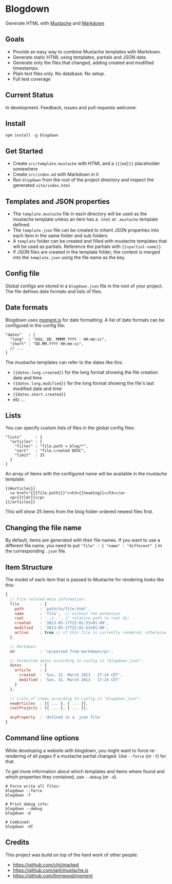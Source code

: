 # Blogdown

Generate HTML with [Mustache](http://mustache.github.com) and [Markdown](http://daringfireball.net/projects/markdown/syntax)

## Goals

 - Provide an easy way to combine Mustache templates with Markdown.
 - Generate static HTML using templates, partials and JSON data.
 - Generate only the files that changed, adding created and modified timestamps.
 - Plain text files only. No database. No setup.
 - Full test coverage

## Current Status

In development. Feedback, issues and pull requests welcome.

## Install

```
npm install -g blogdown
```

## Get Started

 - Create `src/template.mustache` with HTML and a `{{{md}}}` placeholder somewhere
 - Create `src/index.md` with Markdown in it
 - Run `blogdown` from the root of the project directory and inspect the generated `site/index.html`

## Templates and JSON properties

 - The `template.mustache` file in each directory will be used as the mustache template unless an item has a `.html` or `.mustache` template defined.
 - The `template.json` file can be created to inherit JSON properties into each item in the same folder and sub folders
 - A `template` folder can be created and filled with mustache templates that will be used as partials. Reference the partials with `{{>partial-name}}`.
 - If JSON files are created in the template folder, the content is merged into the `template.json` using the file name as the key.

## Config file

Global configs are stored in a `blogdown.json` file in the root of your project.
The file defines date formats and lists of files.

## Date formats

Blogdown uses [moment.js](http://momentjs.com) for date formatting. A list of date formats can be configured in the config file:

```
"dates"   : {
  "long"  : "ddd, DD. MMMM YYYY - HH:mm:ss",
  "short" : "DD.MM.YYYY HH:mm:ss",
  // ...
}
```

The mustache templates can refer to the dates like this:

 - `{{dates.long.created}}` for the long format showing the file creation date and time
 - `{{dates.long.modified}}` for the long format showing the file's last modified date and time
 - `{{dates.short.created}}`
 - etc ...

## Lists

You can specify custom lists of files in the global config files:

```
"lists"      : {
  "articles" : {
    "filter" : "file.path = blog/*",
    "sort"   : "file.created DESC",
    "limit"  : 25
  }
}
```

An array of items with the configured name will be available in the mustache template:

```
{{#articles}}
  <a href="{{{file.path}}}"><h3>{{heading}}</h3></a>
  <p>{{tldr}}</p>
{{/articles}}
```

This will show 25 items from the blog folder ordered newest files first.

## Changing the file name

By default, items are generated with their file names. If you want to use a different file name, you need to put `"file" : { "name" : "different" }` in the corresponding `.json` file.

## Item Structure

The model of each item that is passed to Mustache for rendering looks like this:

```js
{
  // File related meta information:
  file         : {
    path       : 'path/to/file.html',
    name       : 'file',  // without the extension
    root       : '../..', // relative path to root dir
    created    : '2013-03-17T22:01:53+01:00',
    modified   : '2013-03-17T22:01:53+01:00',
    active     : true // if this file is currently rendered, otherwise false
  },

  // Markdown:
  md           : '<p>parsed from markdown</p>',

  // Formatted dates according to config in "blogdown.json":
  dates        : {
    article    : {
      created  : 'Sun, 31. March 2013 - 17:24 CET',
      modified : 'Sun, 31. March 2013 - 17:24 CET'
    }
  },

  // Lists of items according to config in "blogdown.json":
  newArticles  : [{ ... }, { ... }],
  coolProjects : [{ ... }, { ... }],

  anyProperty  : 'defined in a .json file'
}
```

## Command line options

While developing a website with blogdown, you might want to force re-rendering
of all pages if a mustache partial changed. Use `--force` (or `-f`) for that.

To get more information about which templates and items where found and which
properties they contained, use `--debug` (or `-d`).

```
# Force write all files:
blogdown --force
blogdown -f

# Print debug info:
blogdown --debug
blogdown -d

# Combined:
blogdown -df
```

## Credits

This project was build on top of the hard work of other people:

 - https://github.com/chjj/marked
 - https://github.com/janl/mustache.js
 - https://github.com/timrwood/moment


